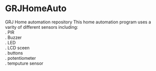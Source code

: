 # GRJHomeAuto
GRJ Home automation repository
This home automation program uses a varity of different sensors including:
<br />. PIR
<br />. Buzzer
<br />. LED
<br />. LCD sceen
<br />. buttons
<br />. potentiometer
<br />. temputure sensor
